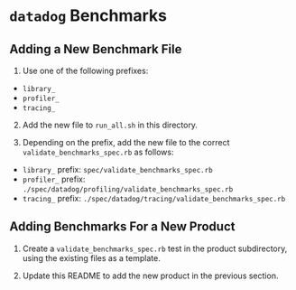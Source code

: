 # `datadog` Benchmarks

## Adding a New Benchmark File

1. Use one of the following prefixes:

  - `library_`
  - `profiler_`
  - `tracing_`

2. Add the new file to `run_all.sh` in this directory.

3. Depending on the prefix, add the new file to the correct
  `validate_benchmarks_spec.rb` as follows:

  - `library_` prefix: `spec/validate_benchmarks_spec.rb`
  - `profiler_` prefix: `./spec/datadog/profiling/validate_benchmarks_spec.rb`
  - `tracing_` prefix: `./spec/datadog/tracing/validate_benchmarks_spec.rb`

## Adding Benchmarks For a New Product

1. Create a `validate_benchmarks_spec.rb` test in the product subdirectory,
  using the existing files as a template.

2. Update this README to add the new product in the previous section.
